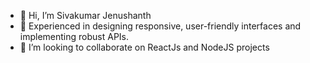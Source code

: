 - 👋 Hi, I’m Sivakumar Jenushanth
- 👀 Experienced in designing responsive, user-friendly interfaces and implementing robust APIs.
- 💞️ I’m looking to collaborate on ReactJs and NodeJS projects


<!---
JenushanthAts/JenushanthAts is a ✨ special ✨ repository because its `README.md` (this file) appears on your GitHub profile.
You can click the Preview link to take a look at your changes.
--->
